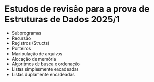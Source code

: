 # Estudos de revisão para a prova de Estruturas de Dados 2025/1
- Subprogramas
- Recursão
- Registros (Structs)
- Ponteiros
- Manipulação de arquivos
- Alocação de memória
- Algoritmos de busca e ordenação
- Listas simplesmente encadeadas
- Listas duplamente encadeadas 